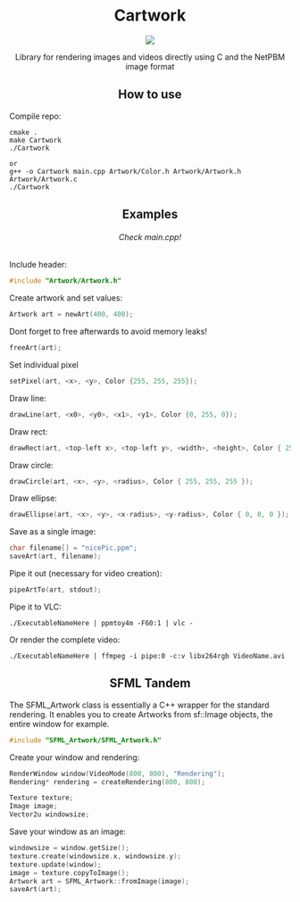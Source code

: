 <h1 align="center">Cartwork</h1>
<p align="center">
    <img src="https://img.shields.io/badge/Language-C/C++-blue?style=for-the-badge&logo=c%2B%2Bl" />
</div>
<br>
<p align="center">
Library for rendering images and videos directly using C and the NetPBM image format
</p>

<h2 align="center">How to use</h2>

Compile repo:
```
cmake .
make Cartwork
./Cartwork

or 
g++ -o Cartwork main.cpp Artwork/Color.h Artwork/Artwork.h Artwork/Artwork.c
./Cartwork
```

<h2 align="center">Examples</h2>
<h6 align="center">Check main.cpp!</h6>

Include header:
```c
#include "Artwork/Artwork.h"
```

Create artwork and set values:
```c
Artwork art = newArt(400, 400);
```
Dont forget to free afterwards to avoid memory leaks!
```c
freeArt(art);
```

Set individual pixel
```c
setPixel(art, <x>, <y>, Color {255, 255, 255});
```

Draw line:
```c
drawLine(art, <x0>, <y0>, <x1>, <y1>, Color {0, 255, 0});
```

Draw rect:
```c
drawRect(art, <top-left x>, <top-left y>, <width>, <height>, Color { 255, 0, 255 });
```

Draw circle:
```c
drawCircle(art, <x>, <y>, <radius>, Color { 255, 255, 255 });
```

Draw ellipse:
```c
drawEllipse(art, <x>, <y>, <x-radius>, <y-radius>, Color { 0, 0, 0 });
```

Save as a single image:
```c
char filename[] = "nicePic.ppm";
saveArt(art, filename);
```

Pipe it out (necessary for video creation):
```c
pipeArtTo(art, stdout);
```

Pipe it to VLC:
```
./ExecutableNameHere | ppmtoy4m -F60:1 | vlc -
```

Or render the complete video:
```
./ExecutableNameHere | ffmpeg -i pipe:0 -c:v libx264rgb VideoName.avi
```

<h2 align="center">SFML Tandem</h2>

The SFML_Artwork class is essentially a C++ wrapper for the standard rendering. It enables you to create Artworks from sf::Image objects, the entire window for example.

```c
#include "SFML_Artwork/SFML_Artwork.h"
```
Create your window and rendering:
```c
RenderWindow window(VideoMode(800, 800), "Rendering");
Rendering* rendering = createRendering(800, 800);

Texture texture;
Image image;
Vector2u windowsize;
```
Save your window as an image:
```c
windowsize = window.getSize();
texture.create(windowsize.x, windowsize.y);
texture.update(window);
image = texture.copyToImage();
Artwork art = SFML_Artwork::fromImage(image);
saveArt(art);
```
